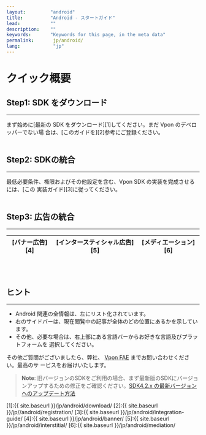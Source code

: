 ```yaml
---
layout:         "android"
title:          "Android - スタートガイド"
lead:           ""
description:    ""
keywords:       "Keywords for this page, in the meta data"
permalink:       jp/android/
lang:            "jp"
---
```

# クイック概要
## Step1: SDK をダウンロード
---
まず始めに[最新の SDK をダウンロード][1]してください。まだ Vpon のデベロッパーでない場 合は、[このガイドを][2]参考にご登録ください。 <br><br>

## Step2: SDKの統合
---
最低必要条件、権限およびその他設定を含む、Vpon SDK の実装を完成させるには、[この 実装ガイド][3]に従ってください。<br><br>

## Step3: 広告の統合
---
| [バナー広告][4]  |[インタースティシャル広告][5] |[メディエーション][6]|
| :------------:|:-----------:| :--------: |
<br><br>

## ヒント
---
* Android 関連の全情報は、左にリスト化されています。
* 右のサイドバーは、現在閲覧中の記事が全体のどの位置にあるかを示しています。
* その他、必要な場合は、右上部にある言語バーからお好きな言語及びプラットフォームを 選択してください。

その他ご質問がございましたら、弊社、 [Vpon FAE](mailto:fae@vpon.com) までお問い合わせください。最高のサ ービスをお届けいたします。

> **Note**: 旧バージョンのSDKをご利用の場合、まず最新版のSDKにバージョンアップするための修正をご確認ください。[SDK4.2.x の最新バージョンへのアップデート方法]({{site.baseurl}}/jp/android/latest-news/update-to-SDK4_2_x/)




[1]:{{ site.baseurl }}/jp/android/download/
[2]:{{ site.baseurl }}/jp//android/registration/
[3]:{{ site.baseurl }}/jp/android/integration-guide/
[4]:{{ site.baseurl }}/jp/android/banner/
[5]:{{ site.baseurl }}/jp/android/interstitial/
[6]:{{ site.baseurl }}/jp/android/mediation/
